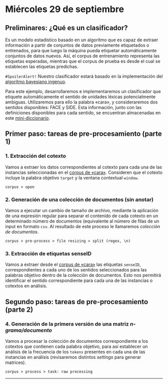 # Miércoles 29 de septiembre

## Preliminares: ¿Qué es un clasificador?

Es un modelo estadístico basado en un algoritmo que es capaz de extraer información a partir de conjuntos de datos previamente etiquetados o entrenados, para que luego la máquina pueda etiquetar automáticamente conjuntos de datos nuevos. Así, el corpus de entrenamiento representa las etiquetas esperadas, mientras que el corpus de prueba es desde el cual se establecen las etiquetas predichas. 

`#SpoilerAlert!` Nuestro clasificador estará basado en la implementación del [algoritmo bayesiano ingenuo](https://es.wikipedia.org/wiki/Clasificador_bayesiano_ingenuo).

Para este ejemplo, desarrollaremos e implementaremos un clasificador que etiquete automáticamente el sentido de unidades léxicas potencialmente ambiguas. Utilizaremos para ello la palabra «cara», y consideraremos dos sentidos disponibles: FACE y SIDE. Esta información, junto con las definiciones disponibles para cada sentido, se encuentran almacenadas en este <a href="https://github.com/fredyrodrigors/damien-mpgi/blob/main/cara-data/cara-minidir.csv">mini-diccionario</a>. 

## Primer paso: tareas de pre-procesamiento (parte 1)

### 1. Extracción del cotexto
Vamos a extraer los datos correspondientes al cotexto para cada una de las instancias seleccionadas en el <a href="https://github.com/fredyrodrigors/damien-mpgi/blob/main/cara-data/cara-corpus.txt">corpus de «cara»</a>. Consideren que el cotexto incluye la palabra objetivo `target` y la ventana contextual `window`.
````
corpus > open 
````

### 2. Generación de una colección de documentos (sin anotar)
Vamos a ejecutar un cambio de tamaño de archivo, mediante la aplicación de una expresión regular para separar el contenido de cada cotexto en un determinado número de documentos (equivalente al número de filas de un input en formato `csv`. Al resultado de este proceso le llamaremos _colección de documentos_.    
````
corpus > pre-process > file resizing > split (regex, \n)
````

### 3. Extracción de etiquetas senseID
Vamos a extraer desde el <a href="https://github.com/fredyrodrigors/damien-mpgi/blob/main/cara-data/cara-corpus.txt">corpus de «cara»</a> las etiquetas `senseID`, correspondientes a cada uno de los sentidos seleccionados para las palabras objetivo dentro de la colección de documentos. Esto nos permitirá identificar el sentido correspondiente para cada una de las instancias o cotextos en análisis. 

## Segundo paso: tareas de pre-procesamiento (parte 2)

### 4. Generación de la primera versión de una matriz *n-grama/documento*
Vamos a procesar la colección de documentos correspondiente a los cotextos que contienen cada palabra objetivo, para así establecer un análisis de la frecuencia de  los `tokens` presentes en cada una de las instancias en análisis (revisaremos distintos _settings_ para generar matrices).
````
corpus > process > task: raw processing
````
----
